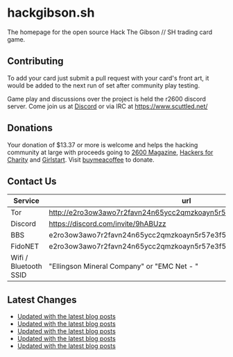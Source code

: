 # hackgibson.sh
The homepage for the open source Hack The Gibson // SH trading card game.


## Contributing

To add your card just submit a pull request with your card's front art, it would be added to the next run of set after community play testing.

Game play and discussions over the project is held the r2600 discord server. Come join us at [Discord](https://discord.com/invite/9hABUzz) or via IRC at https://www.scuttled.net/


## Donations

Your donation of $13.37 or more is welcome and helps the hacking community at large with proceeds going to [2600 Magazine](https://2600.com/), [Hackers for Charity](https://hackersforcharity.org) and [Girlstart](https://girlstart.org).  Visit [buymeacoffee](https://www.buymeacoffee.com/hackgibson.sh) to donate.


## Contact Us

Service | url
-|-
Tor | http://e2ro3ow3awo7r2favn24n65ycc2qmzkoayn5r57e3f56nvjwdcgg32ad.onion
Discord | https://discord.com/invite/9hABUzz
BBS | e2ro3ow3awo7r2favn24n65ycc2qmzkoayn5r57e3f56nvjwdcgg32ad.onion:23
FidoNET | e2ro3ow3awo7r2favn24n65ycc2qmzkoayn5r57e3f56nvjwdcgg32ad.onion:24554
Wifi / Bluetooth SSID | "Ellingson Mineral Company" or "EMC Net - <fidonet address>"

## Latest Changes
<!-- BLOG-POST-LIST:START -->
- [Updated with the latest blog posts](https://github.com/DFW2600/hackgibson.sh/commit/a63610dab054a3222fc2a784b3b040c8b638eaa6)
- [Updated with the latest blog posts](https://github.com/DFW2600/hackgibson.sh/commit/ea8f603d33a6f45b4601ed1626e4c8619b3abae6)
- [Updated with the latest blog posts](https://github.com/DFW2600/hackgibson.sh/commit/eaff3ece5300573735953357bc9d3d085766c4a4)
- [Updated with the latest blog posts](https://github.com/DFW2600/hackgibson.sh/commit/7e61b445a132f6500e9c913d0a61d0006096a6ba)
- [Updated with the latest blog posts](https://github.com/DFW2600/hackgibson.sh/commit/b924038e423ba8ea41bc18daf3ee99580f95f782)
<!-- BLOG-POST-LIST:END -->
